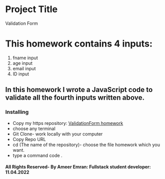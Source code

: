 # Project Title
  Validation Form
# This homework contains 4 inputs:
1. fname input
2. age input
3. email input
4. ID input

## In this homework I wrote a JavaScript code to validate all the fourth inputs written above.

### Installing
- Copy my https repository: <a href="https://github.com/Fullstack-Alfanar/ameer-e-homeworks.git" target="_blank"> ValidationForm homework</a>
- choose any terminal
- Git Clone- work locally with your computer
- Copy Repo URL
- cd (The name of the repository)- choose the file homework which you want.
- type a command code .

#### All Rights Reserved- By Ameer Emran: Fullstack student developer: 11.04.2022